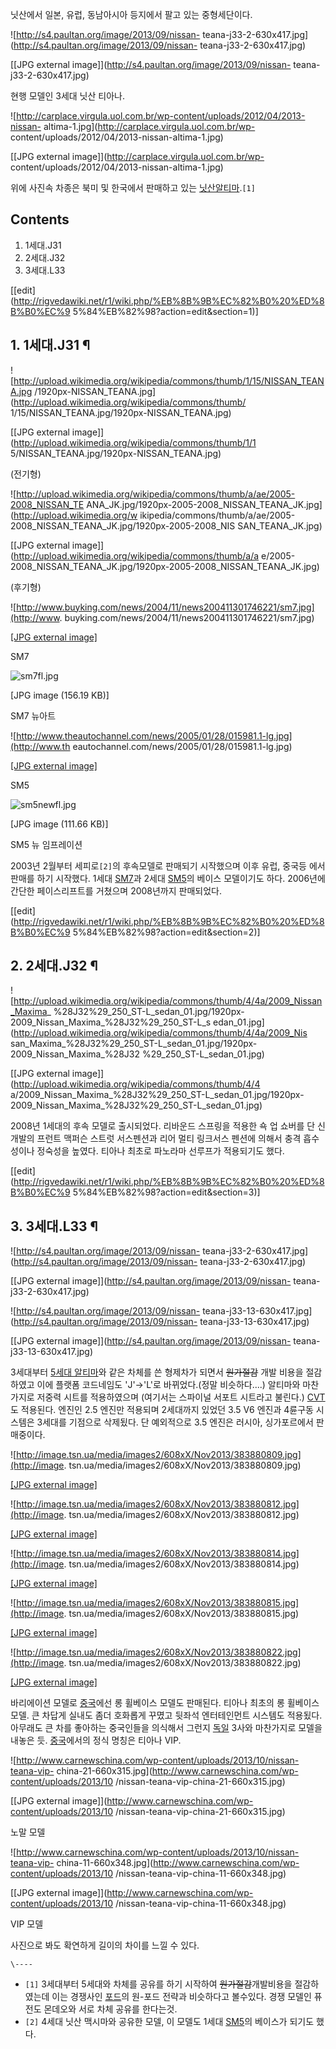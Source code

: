 닛산에서 일본, 유럽, 동남아시아 등지에서 팔고 있는 중형세단이다.

![http://s4.paultan.org/image/2013/09/nissan-
teana-j33-2-630x417.jpg](http://s4.paultan.org/image/2013/09/nissan-
teana-j33-2-630x417.jpg)

[[JPG external image]](http://s4.paultan.org/image/2013/09/nissan-
teana-j33-2-630x417.jpg)

  
현행 모델인 3세대 닛산 티아나.

![http://carplace.virgula.uol.com.br/wp-content/uploads/2012/04/2013-nissan-
altima-1.jpg](http://carplace.virgula.uol.com.br/wp-
content/uploads/2012/04/2013-nissan-altima-1.jpg)

[[JPG external image]](http://carplace.virgula.uol.com.br/wp-
content/uploads/2012/04/2013-nissan-altima-1.jpg)

위에 사진속 차종은 북미 및 한국에서 판매하고 있는 [닛산알티마](%EB%8B%9B%EC%82%B0%20%EC%95%8C%ED%8B%B0%EB%A7%88.md).`[1]`  

## Contents

    

1. 1세대.J31 
2. 2세대.J32 
3. 3세대.L33 

[[edit](http://rigvedawiki.net/r1/wiki.php/%EB%8B%9B%EC%82%B0%20%ED%8B%B0%EC%9
5%84%EB%82%98?action=edit&section=1)]

## 1. 1세대.J31 ¶

  

![http://upload.wikimedia.org/wikipedia/commons/thumb/1/15/NISSAN_TEANA.jpg
/1920px-NISSAN_TEANA.jpg](http://upload.wikimedia.org/wikipedia/commons/thumb/
1/15/NISSAN_TEANA.jpg/1920px-NISSAN_TEANA.jpg)

[[JPG external image]](http://upload.wikimedia.org/wikipedia/commons/thumb/1/1
5/NISSAN_TEANA.jpg/1920px-NISSAN_TEANA.jpg)

  
(전기형)  

![http://upload.wikimedia.org/wikipedia/commons/thumb/a/ae/2005-2008_NISSAN_TE
ANA_JK.jpg/1920px-2005-2008_NISSAN_TEANA_JK.jpg](http://upload.wikimedia.org/w
ikipedia/commons/thumb/a/ae/2005-2008_NISSAN_TEANA_JK.jpg/1920px-2005-2008_NIS
SAN_TEANA_JK.jpg)

[[JPG external image]](http://upload.wikimedia.org/wikipedia/commons/thumb/a/a
e/2005-2008_NISSAN_TEANA_JK.jpg/1920px-2005-2008_NISSAN_TEANA_JK.jpg)

  
(후기형)  

![http://www.buyking.com/news/2004/11/news200411301746221/sm7.jpg](http://www.
buyking.com/news/2004/11/news200411301746221/sm7.jpg)

[[JPG external
image]](http://www.buyking.com/news/2004/11/news200411301746221/sm7.jpg)

  
SM7  

![sm7fl.jpg](//rv.wkcdn.net/http://rigvedawiki.net/r1/pds/sm7fl.jpg)

[JPG image (156.19 KB)]

  
SM7 뉴아트  

![http://www.theautochannel.com/news/2005/01/28/015981.1-lg.jpg](http://www.th
eautochannel.com/news/2005/01/28/015981.1-lg.jpg)

[[JPG external
image]](http://www.theautochannel.com/news/2005/01/28/015981.1-lg.jpg)

  
SM5  

![sm5newfl.jpg](//rv.wkcdn.net/http://rigvedawiki.net/r1/pds/sm5newfl.jpg)

[JPG image (111.66 KB)]

  
SM5 뉴 임프레이션

  

2003년 2월부터 세피로`[2]`의 후속모델로 판매되기 시작했으며 이후 유럽, 중국등 에서 판매를 하기 시작했다. 1세대
[SM7](SM7.md)과 2세대 [SM5](SM5.md)의 베이스 모델이기도 하다. 2006년에 간단한 페이스리프트를 거쳤으며
2008년까지 판매되었다.

  

[[edit](http://rigvedawiki.net/r1/wiki.php/%EB%8B%9B%EC%82%B0%20%ED%8B%B0%EC%9
5%84%EB%82%98?action=edit&section=2)]

## 2. 2세대.J32 ¶

  

![http://upload.wikimedia.org/wikipedia/commons/thumb/4/4a/2009_Nissan_Maxima_
%28J32%29_250_ST-L_sedan_01.jpg/1920px-2009_Nissan_Maxima_%28J32%29_250_ST-L_s
edan_01.jpg](http://upload.wikimedia.org/wikipedia/commons/thumb/4/4a/2009_Nis
san_Maxima_%28J32%29_250_ST-L_sedan_01.jpg/1920px-2009_Nissan_Maxima_%28J32
%29_250_ST-L_sedan_01.jpg)

[[JPG external image]](http://upload.wikimedia.org/wikipedia/commons/thumb/4/4
a/2009_Nissan_Maxima_%28J32%29_250_ST-L_sedan_01.jpg/1920px-
2009_Nissan_Maxima_%28J32%29_250_ST-L_sedan_01.jpg)

  

2008년 1세대의 후속 모델로 출시되었다. 리바운드 스프링을 적용한 쇽 업 쇼버를 단 신개발의 프런트 맥퍼슨 스트럿 서스펜션과 리어 멀티
링크서스 펜션에 의해서 충격 흡수성이나 정숙성을 높였다. 티아나 최초로 파노라마 선루프가 적용되기도 했다.

  

[[edit](http://rigvedawiki.net/r1/wiki.php/%EB%8B%9B%EC%82%B0%20%ED%8B%B0%EC%9
5%84%EB%82%98?action=edit&section=3)]

## 3. 3세대.L33 ¶

![http://s4.paultan.org/image/2013/09/nissan-
teana-j33-2-630x417.jpg](http://s4.paultan.org/image/2013/09/nissan-
teana-j33-2-630x417.jpg)

[[JPG external image]](http://s4.paultan.org/image/2013/09/nissan-
teana-j33-2-630x417.jpg)

  

![http://s4.paultan.org/image/2013/09/nissan-
teana-j33-13-630x417.jpg](http://s4.paultan.org/image/2013/09/nissan-
teana-j33-13-630x417.jpg)

[[JPG external image]](http://s4.paultan.org/image/2013/09/nissan-
teana-j33-13-630x417.jpg)

  

3세대부터 [5세대 알티마](%EB%8B%9B%EC%82%B0%20%EC%95%8C%ED%8B%B0%EB%A7%88#s-5.md)와
같은 차체를 쓴 형제차가 되면서 <del>원가절감</del> 개발 비용을 절감하였고 이에 플랫폼 코드네임도 'J'->'L'로 바뀌었다.(정말
비슷하다....) 알티마와 마찬가지로 저중력 시트를 적용하였으며 (여기서는 스파이널 서포트 시트라고 불린다.)
[CVT](CVT.md)도 적용된다. 엔진인 2.5 엔진만 적용되며 2세대까지 있었던 3.5 V6 엔진과 4륜구동 시스템은 3세대를
기점으로 삭제됬다. 단 예외적으로 3.5 엔진은 러시아, 싱가포르에서 판매중이다.  

![http://image.tsn.ua/media/images2/608xX/Nov2013/383880809.jpg](http://image.
tsn.ua/media/images2/608xX/Nov2013/383880809.jpg)

[[JPG external
image]](http://image.tsn.ua/media/images2/608xX/Nov2013/383880809.jpg)

  

![http://image.tsn.ua/media/images2/608xX/Nov2013/383880812.jpg](http://image.
tsn.ua/media/images2/608xX/Nov2013/383880812.jpg)

[[JPG external
image]](http://image.tsn.ua/media/images2/608xX/Nov2013/383880812.jpg)

  

![http://image.tsn.ua/media/images2/608xX/Nov2013/383880814.jpg](http://image.
tsn.ua/media/images2/608xX/Nov2013/383880814.jpg)

[[JPG external
image]](http://image.tsn.ua/media/images2/608xX/Nov2013/383880814.jpg)

  

![http://image.tsn.ua/media/images2/608xX/Nov2013/383880815.jpg](http://image.
tsn.ua/media/images2/608xX/Nov2013/383880815.jpg)

[[JPG external
image]](http://image.tsn.ua/media/images2/608xX/Nov2013/383880815.jpg)

  

![http://image.tsn.ua/media/images2/608xX/Nov2013/383880822.jpg](http://image.
tsn.ua/media/images2/608xX/Nov2013/383880822.jpg)

[[JPG external
image]](http://image.tsn.ua/media/images2/608xX/Nov2013/383880822.jpg)

  

바리에이션 모델로 [중국](%EC%A4%91%EA%B5%AD.md)에선 롱 휠베이스 모델도 판매된다. 티아나 최초의 롱 휠베이스 모델.
큰 차답게 실내도 좀더 호화롭게 꾸몄고 뒷좌석 엔터테인먼트 시스템도 적용됬다. 아무래도 큰 차를 좋아하는 중국인들을 의식해서 그런지
[독일](%EB%8F%85%EC%9D%BC.md) 3사와 마찬가지로 모델을 내놓은 듯.
[중국](%EC%A4%91%EA%B5%AD.md)에서의 정식 명칭은 티아나 VIP.

  

![http://www.carnewschina.com/wp-content/uploads/2013/10/nissan-teana-vip-
china-21-660x315.jpg](http://www.carnewschina.com/wp-content/uploads/2013/10
/nissan-teana-vip-china-21-660x315.jpg)

[[JPG external image]](http://www.carnewschina.com/wp-content/uploads/2013/10
/nissan-teana-vip-china-21-660x315.jpg)

  
노말 모델  

![http://www.carnewschina.com/wp-content/uploads/2013/10/nissan-teana-vip-
china-11-660x348.jpg](http://www.carnewschina.com/wp-content/uploads/2013/10
/nissan-teana-vip-china-11-660x348.jpg)

[[JPG external image]](http://www.carnewschina.com/wp-content/uploads/2013/10
/nissan-teana-vip-china-11-660x348.jpg)

  
VIP 모델

  

사진으로 봐도 확연하게 길이의 차이를 느낄 수 있다.

`\----`

  * `[1]` 3세대부터 5세대와 차체를 공유를 하기 시작하여 <del>원가절감</del>개발비용을 절감하였는데 이는 경쟁사인 [포드](%ED%8F%AC%EB%93%9C.md)의 원-포드 전략과 비슷하다고 볼수있다. 경쟁 모델인 퓨전도 몬데오와 서로 차체 공유를 한다는것.
  * `[2]` 4세대 닛산 맥시마와 공유한 모델, 이 모델도 1세대 [SM5](SM5.md)의 베이스가 되기도 했다.

